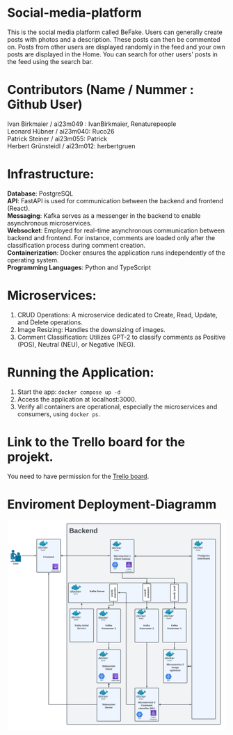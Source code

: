 # Social-media-platform

This is the social media platform called BeFake. Users can generally create posts with photos and a description. These posts can then be commented on. Posts from other users are displayed randomly in the feed and your own posts are displayed in the Home. You can search for other users' posts in the feed using the search bar.

# Contributors (Name / Nummer : Github User)

Ivan Birkmaier / ai23m049 : IvanBirkmaier, Renaturepeople  
Leonard Hübner / ai23m040: Ruco26  
Patrick Steiner / ai23m055: Patrick  
Herbert Grünsteidl / ai23m012: herbertgruen

# Infrastructure:

**Database**: PostgreSQL  
**API**: FastAPI is used for communication between the backend and frontend (React).  
**Messaging**: Kafka serves as a messenger in the backend to enable asynchronous microservices.  
**Websocket**: Employed for real-time asynchronous communication between backend and frontend. For instance, comments are loaded only after the classification process during comment creation.  
**Containerization**: Docker ensures the application runs independently of the operating system.  
**Programming Languages**: Python and TypeScript

# Microservices:

1. CRUD Operations: A microservice dedicated to Create, Read, Update, and Delete operations.
2. Image Resizing: Handles the downsizing of images.
3. Comment Classification: Utilizes GPT-2 to classify comments as Positive (POS), Neutral (NEU), or Negative (NEG).

# Running the Application:

1. Start the app: `docker compose up -d`
2. Access the application at localhost:3000.
3. Verify all containers are operational, especially the microservices and consumers, using `docker ps`.

# Link to the Trello board for the projekt. 

You need to have permission for the [Trello board](https://trello.com/b/H6So0pAj/social-media-app).


# Enviroment Deployment-Diagramm

![Diagramm](project_files/Setup.jpeg)